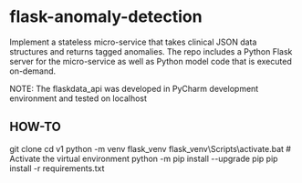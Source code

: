 # flask-anomaly-detection
Implement a stateless micro-service that takes clinical JSON data structures
and  returns tagged anomalies.
The repo includes a Python Flask server for the micro-service as well as
Python model code that is executed on-demand.


NOTE: The flaskdata_api was developed in PyCharm development environment and tested on localhost

## HOW-TO
git clone
cd v1
python -m venv flask_venv
flask_venv\Scripts\activate.bat  # Activate the virtual environment
python -m pip install --upgrade pip
pip install -r requirements.txt
